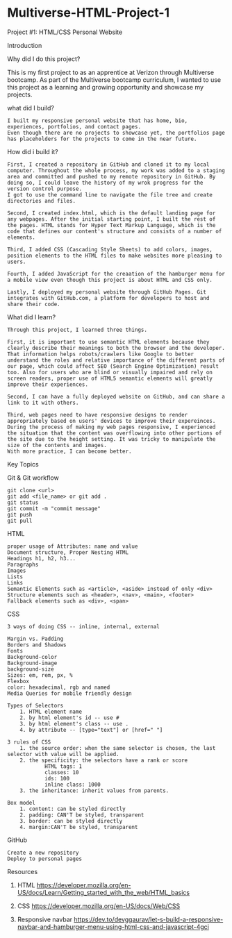 # Multiverse-HTML-Project-1

Project #1: HTML/CSS Personal Website

Introduction

Why did I do this project?

This is my first project to as an apprentice at Verizon through Multiverse bootcamp.
As part of the Multiverse bootcamp curriculum, I wanted to use this project as a learning and growing opportunity and showcase my projects.

what did I build?

    I built my responsive personal website that has home, bio, experiences, portfolios, and contact pages.
    Even though there are no projects to showcase yet, the portfolios page has placeholders for the projects to come in the near future.

How did i build it?

    First, I created a repository in GitHub and cloned it to my local computer. Throughout the whole process, my work was added to a staging area and committed and pushed to my remote repository in GitHub. By doing so, I could leave the history of my wrok progress for the version control purpose.
    I got to use the command line to navigate the file tree and create directories and files.

    Second, I created index.html, which is the default landing page for any webpages. After the initial starting point, I built the rest of the pages. HTML stands for Hyper Text Markup Language, which is the code that defines our content's structure and consists of a number of elements.

    Third, I added CSS (Cascading Style Sheets) to add colors, images, position elements to the HTML files to make websites more pleasing to users.

    Fourth, I added JavaScript for the creaation of the hamburger menu for a mobile view even though this project is about HTML and CSS only.

    Lastly, I deployed my personal website through GitHub Pages. Git integrates with GitHub.com, a platform for developers to host and share their code.

What did I learn?

    Through this project, I learned three things.

    First, it is important to use semantic HTML elements because they clearly describe their meanings to both the browser and the developer. That information helps robots/crawlers like Google to better understand the roles and relative importance of the different parts of our page, which could affect SEO (Search Engine Optimization) result too. Also for users who are blind or visually impaired and rely on screen readers, proper use of HTML5 semantic elements will greatly improve their experiences.

    Second, I can have a fully deployed website on GitHub, and can share a link to it with others.

    Third, web pages need to have responsive designs to render appropriately based on users' devices to improve their expereinces.
    During the process of making my web pages responsive, I experienced the situation that the content was overflowing into other portions of the site due to the height setting. It was tricky to manipulate the size of the contents and images.
    With more practice, I can become better.

Key Topics

Git & Git workflow

    git clone <url>
    git add <file_name> or git add .
    git status
    git commit -m "commit message"
    git push
    git pull

HTML

    proper usage of Attributes: name and value
    Document structure, Proper Nesting HTML
    Headings h1, h2, h3...
    Paragraphs
    Images
    Lists
    Links
    Semantic Elements such as <article>, <aside> instead of only <div>
    Structure elements such as <header>, <nav>, <main>, <footer>
    Fallback elements such as <div>, <span>

CSS

    3 ways of doing CSS -- inline, internal, external

    Margin vs. Padding
    Borders and Shadows
    Fonts
    Background-color
    Background-image
    background-size
    Sizes: em, rem, px, %
    Flexbox
    color: hexadecimal, rgb and named
    Media Queries for mobile friendly design

    Types of Selectors
        1. HTML element name
        2. by html element's id -- use #
        3. by html element's class -- use .
        4. by attribute -- [type="text"] or [href=" "]

    3 rules of CSS
        1. the source order: when the same selector is chosen, the last selector with value will be applied.
        2. the specificity: the selectors have a rank or score
                HTML tags: 1
                classes: 10
                ids: 100
                inline class: 1000
        3. the inheritance: inherit values from parents.

    Box model
        1. content: can be styled directly
        2. padding: CAN'T be styled, transparent
        3. border: can be styled directly
        4. margin:CAN'T be styled, transparent

GitHub

    Create a new repository
    Deploy to personal pages

Resources

1. HTML
   https://developer.mozilla.org/en-US/docs/Learn/Getting_started_with_the_web/HTML_basics

2. CSS
   https://developer.mozilla.org/en-US/docs/Web/CSS

3. Responsive navbar
   https://dev.to/devggaurav/let-s-build-a-responsive-navbar-and-hamburger-menu-using-html-css-and-javascript-4gci

